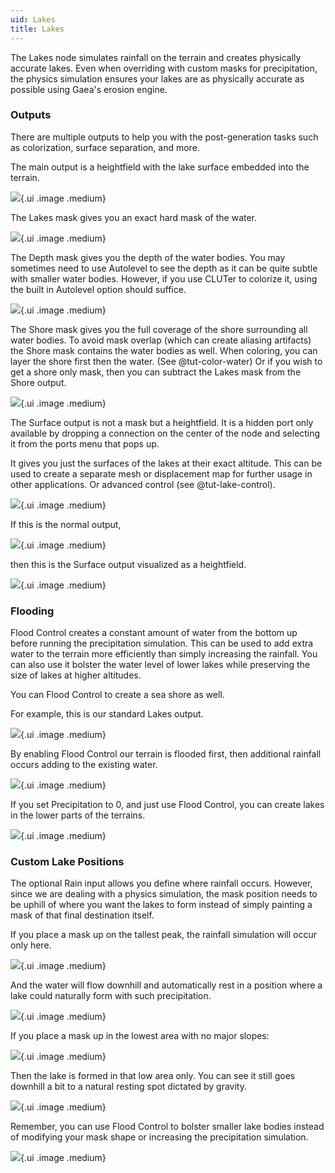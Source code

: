 ```yaml
---
uid: Lakes
title: Lakes
---
```


The Lakes node simulates rainfall on the terrain and creates physically accurate lakes. Even when overriding with custom masks for precipitation, the physics simulation ensures your lakes are as physically accurate as possible using Gaea's erosion engine.

### Outputs

There are multiple outputs to help you with the post-generation tasks such as colorization, surface separation, and more.

The main output is a heightfield with the lake surface embedded into the terrain.

![](/images/ref/Lakes/Lakes--Normal.png){.ui .image .medium}

The Lakes mask gives you an exact hard mask of the water.

![](/images/ref/Lakes/Lakes--Mask-Lakes.png){.ui .image .medium}

The Depth mask gives you the depth of the water bodies. You may sometimes need to use Autolevel to see the depth as it can be quite subtle with smaller water bodies. However, if you use CLUTer to colorize it, using the built in Autolevel option should suffice.

![](/images/ref/Lakes/Lakes--Mask-Depth.png){.ui .image .medium}

The Shore mask gives you the full coverage of the shore surrounding all water bodies. To avoid mask overlap (which can create aliasing artifacts) the Shore mask contains the water bodies as well. When coloring, you can layer the shore first then the water. (See @tut-color-water) Or if you wish to get a shore only mask, then you can subtract the Lakes mask from the Shore output.

![](/images/ref/Lakes/Lakes--Mask-Shore.png){.ui .image .medium}

The Surface output is not a mask but a heightfield. It is a hidden port only available by dropping a connection on the center of the node and selecting it from the ports menu that pops up.

It gives you just the surfaces of the lakes at their exact altitude. This can be used to create a separate mesh or displacement map for further usage in other applications. Or advanced control (see @tut-lake-control). 

![](/images/ref/Lakes/Lakes--Mask-Surface.png){.ui .image .medium}

If this is the normal output,

![](/images/ref/Lakes/Lakes--Surface1.png){.ui .image .medium}

then this is the Surface output visualized as a heightfield.

![](/images/ref/Lakes/Lakes--Surface2.png){.ui .image .medium}

### Flooding

Flood Control creates a constant amount of water from the bottom up before running the precipitation simulation. This can be used to add extra water to the terrain more efficiently than simply increasing the rainfall. You can also use it bolster the water level of lower lakes while preserving the size of lakes at higher altitudes.

You can Flood Control to create a sea shore as well.

For example, this is our standard Lakes output.

![](/images/ref/Lakes/Lakes--Flood1.png){.ui .image .medium}

By enabling Flood Control our terrain is flooded first, then additional rainfall occurs adding to the existing water.

![](/images/ref/Lakes/Lakes--Flood2.png){.ui .image .medium}

If you set Precipitation to 0, and just use Flood Control, you can create lakes in the lower parts of the terrains.

![](/images/ref/Lakes/Lakes--Flood3.png){.ui .image .medium}


### Custom Lake Positions
The optional Rain input allows you define where rainfall occurs. However, since we are dealing with a physics simulation, the mask position needs to be uphill of where you want the lakes to form instead of simply painting a mask of that final destination itself.

If you place a mask up on the tallest peak, the rainfall simulation will occur only here.

![](/images/ref/Lakes/Lakes--Custom1.png){.ui .image .medium}

And the water will flow downhill and automatically rest in a position where a lake could naturally form with such precipitation.

![](/images/ref/Lakes/Lakes--Custom2.png){.ui .image .medium}

If you place a mask up in the lowest area with no major slopes:

![](/images/ref/Lakes/Lakes--Custom3.png){.ui .image .medium}

Then the lake is formed in that low area only. You can see it still goes downhill a bit to a natural resting spot dictated by gravity.

![](/images/ref/Lakes/Lakes--Custom4.png){.ui .image .medium}

Remember, you can use Flood Control to bolster smaller lake bodies instead of modifying your mask shape or increasing the precipitation simulation.

![](/images/ref/Lakes/Lakes--Custom5.png){.ui .image .medium}

